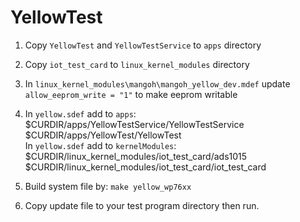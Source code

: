 # YellowTest
1. Copy ```YellowTest``` and ```YellowTestService``` to ```apps``` directory
2. Copy ```iot_test_card``` to ```linux_kernel_modules``` directory
3. In ```linux_kernel_modules\mangoh\mangoh_yellow_dev.mdef``` update ```allow_eeprom_write = "1"``` to make eeprom writable
4. In ```yellow.sdef``` add to ```apps```:   
    $CURDIR/apps/YellowTestService/YellowTestService   
    $CURDIR/apps/YellowTest/YellowTest   
   In ```yellow.sdef``` add to ```kernelModules```:   
    $CURDIR/linux_kernel_modules/iot_test_card/ads1015   
    $CURDIR/linux_kernel_modules/iot_test_card/iot_test_card   
    
4. Build system file by: ```make yellow_wp76xx```
5. Copy update file to your test program directory then run.
